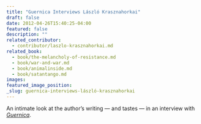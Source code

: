 ```yaml
---
title: "Guernica Interviews László Krasznahorkai"
draft: false
date: 2012-04-26T15:40:25-04:00
featured: false
description: ""
related_contributor:
  - contributor/laszlo-krasznahorkai.md
related_book:
  - book/the-melancholy-of-resistance.md
  - book/war-and-war.md
  - book/animalinside.md
  - book/satantango.md
images:
featured_image_position: 
_slug: guernica-interviews-lászló-krasznahorkai
---
```


An intimate look at the author’s writing — and tastes — in an interview with [_Guernica_](http://www.guernicamag.com/blog/laszlo-krasznahorkai-the-disciplined-madness/). 

